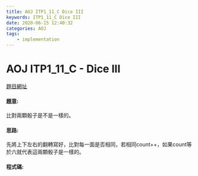 ```yaml
---
title: AOJ ITP1_11_C Dice III
keywords: ITP1_11_C Dice III
date: 2020-06-15 12:40:32
categories: AOJ
tags:
    - implementation
---
```

# AOJ ITP1_11_C - Dice III
[題目網址](https://onlinejudge.u-aizu.ac.jp/courses/lesson/2/ITP1/all/ITP1_11_C)

#### 題意:
比對兩顆骰子是不是一樣的。

<!-- more -->
#### 思路:
先將上下左右的翻轉寫好，比對每一面是否相同，若相同count++，如果count等於六就代表這兩顆骰子是一樣的。

#### 程式碼:
<script src="https://gist.github.com/Daviswww/0e765d546f82f32465226327ebd1f98f.js"></script>